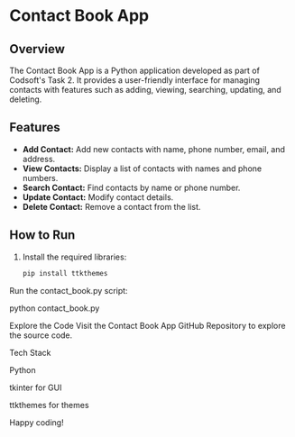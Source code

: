 # Contact Book App

## Overview

The Contact Book App is a Python application developed as part of Codsoft's Task 2. It provides a user-friendly interface for managing contacts with features such as adding, viewing, searching, updating, and deleting.

## Features

- **Add Contact:** Add new contacts with name, phone number, email, and address.
- **View Contacts:** Display a list of contacts with names and phone numbers.
- **Search Contact:** Find contacts by name or phone number.
- **Update Contact:** Modify contact details.
- **Delete Contact:** Remove a contact from the list.

## How to Run

1. Install the required libraries:

   ```bash
   pip install ttkthemes
Run the contact_book.py script:

python contact_book.py


Explore the Code
Visit the Contact Book App GitHub Repository to explore the source code.

Tech Stack

Python

tkinter for GUI

ttkthemes for themes

Happy coding!
